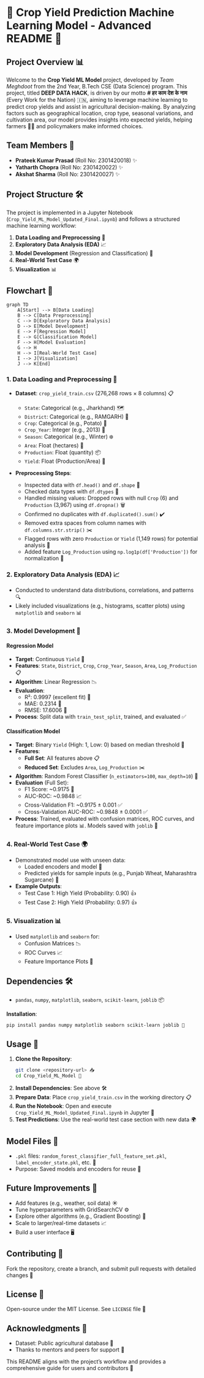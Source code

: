 # 🌾 Crop Yield Prediction Machine Learning Model - Advanced README 🌾

## Project Overview 📊

Welcome to the **Crop Yield ML Model** project, developed by *Team Meghdoot* from the 2nd Year, B.Tech CSE (Data Science) program. This project, titled **DEEP DATA HACK**, is driven by our motto **# हर काम देश के नाम** (Every Work for the Nation) 🇮🇳, aiming to leverage machine learning to predict crop yields and assist in agricultural decision-making. By analyzing factors such as geographical location, crop type, seasonal variations, and cultivation area, our model provides insights into expected yields, helping farmers 👨‍🌾 and policymakers make informed choices.

## Team Members 👥

- **Prateek Kumar Prasad** (Roll No: 2301420018) ✨
- **Yatharth Chopra** (Roll No: 2301420022) ✨
- **Akshat Sharma** (Roll No: 2301420027) ✨

## Project Structure 🛠️

The project is implemented in a Jupyter Notebook (`Crop_Yield_ML_Model_Updated_Final.ipynb`) and follows a structured machine learning workflow:

1. **Data Loading and Preprocessing** 📂
2. **Exploratory Data Analysis (EDA)** 📈
3. **Model Development** (Regression and Classification) 🤖
4. **Real-World Test Case** 🌍
5. **Visualization** 📊

## Flowchart 📝

```mermaid
graph TD
    A[Start] --> B[Data Loading]
    B --> C[Data Preprocessing]
    C --> D[Exploratory Data Analysis]
    D --> E[Model Development]
    E --> F[Regression Model]
    E --> G[Classification Model]
    F --> H[Model Evaluation]
    G --> H
    H --> I[Real-World Test Case]
    I --> J[Visualization]
    J --> K[End]
```

### 1. Data Loading and Preprocessing 📂

- **Dataset**: `crop_yield_train.csv` (276,268 rows × 8 columns) 📋
  - `State`: Categorical (e.g., Jharkhand) 🗺️
  - `District`: Categorical (e.g., RAMGARH) 📍
  - `Crop`: Categorical (e.g., Potato) 🥔
  - `Crop_Year`: Integer (e.g., 2013) 📅
  - `Season`: Categorical (e.g., Winter) ❄️
  - `Area`: Float (hectares) 🌱
  - `Production`: Float (quantity) 📦
  - `Yield`: Float (Production/Area) 📏

- **Preprocessing Steps**:
  - Inspected data with `df.head()` and `df.shape` 👀
  - Checked data types with `df.dtypes` 🔎
  - Handled missing values: Dropped rows with null `Crop` (6) and `Production` (3,967) using `df.dropna()` 🗑️
  - Confirmed no duplicates with `df.duplicated().sum()` ✔️
  - Removed extra spaces from column names with `df.columns.str.strip()` ✂️
  - Flagged rows with zero `Production` or `Yield` (1,149 rows) for potential analysis 🚩
  - Added feature `Log_Production` using `np.log1p(df['Production'])` for normalization 📐

### 2. Exploratory Data Analysis (EDA) 📈

- Conducted to understand data distributions, correlations, and patterns 🔍
- Likely included visualizations (e.g., histograms, scatter plots) using `matplotlib` and `seaborn` 📊

### 3. Model Development 🤖

#### Regression Model
- **Target**: Continuous `Yield` 🎯
- **Features**: `State`, `District`, `Crop`, `Crop_Year`, `Season`, `Area`, `Log_Production` 📋
- **Algorithm**: Linear Regression 📉
- **Evaluation**:
  - R²: 0.9997 (excellent fit) 🌟
  - MAE: 0.2314 📏
  - RMSE: 17.6006 📐
- **Process**: Split data with `train_test_split`, trained, and evaluated ✅

#### Classification Model
- **Target**: Binary `Yield` (High: 1, Low: 0) based on median threshold 🎯
- **Features**:
  - **Full Set**: All features above 📋
  - **Reduced Set**: Excludes `Area`, `Log_Production` ✂️
- **Algorithm**: Random Forest Classifier (`n_estimators=100`, `max_depth=10`) 🌳
- **Evaluation** (Full Set):
  - F1 Score: ~0.9175 🌟
  - AUC-ROC: ~0.9848 📈
  - Cross-Validation F1: ~0.9175 ± 0.001 ✅
  - Cross-Validation AUC-ROC: ~0.9848 ± 0.0001 ✅
- **Process**: Trained, evaluated with confusion matrices, ROC curves, and feature importance plots 📊. Models saved with `joblib` 💾

### 4. Real-World Test Case 🌍

- Demonstrated model use with unseen data:
  - Loaded encoders and model 🔧
  - Predicted yields for sample inputs (e.g., Punjab Wheat, Maharashtra Sugarcane) 🌾
- **Example Outputs**:
  - Test Case 1: High Yield (Probability: 0.90) 👍
  - Test Case 2: High Yield (Probability: 0.97) 👍

### 5. Visualization 📊

- Used `matplotlib` and `seaborn` for:
  - Confusion Matrices 📉
  - ROC Curves 📈
  - Feature Importance Plots 🌟

## Dependencies 🛠️

- `pandas`, `numpy`, `matplotlib`, `seaborn`, `scikit-learn`, `joblib` 📦

**Installation**:
```bash
pip install pandas numpy matplotlib seaborn scikit-learn joblib 🚀
```

## Usage 🚀

1. **Clone the Repository**:
   ```bash
   git clone <repository-url> 📥
   cd Crop_Yield_ML_Model 📂
   ```
2. **Install Dependencies**: See above 🛠️
3. **Prepare Data**: Place `crop_yield_train.csv` in the working directory 📋
4. **Run the Notebook**: Open and execute `Crop_Yield_ML_Model_Updated_Final.ipynb` in Jupyter 📓
5. **Test Predictions**: Use the real-world test case section with new data 🌍

## Model Files 💾

- `.pkl` files: `random_forest_classifier_full_feature_set.pkl`, `label_encoder_state.pkl`, etc. 📂
- Purpose: Saved models and encoders for reuse 🔄

## Future Improvements 🔮

- Add features (e.g., weather, soil data) ☀️
- Tune hyperparameters with GridSearchCV ⚙️
- Explore other algorithms (e.g., Gradient Boosting) 🌳
- Scale to larger/real-time datasets 📈
- Build a user interface 🖥️

## Contributing 🤝

Fork the repository, create a branch, and submit pull requests with detailed changes 🌟

## License 📜

Open-source under the MIT License. See `LICENSE` file 📝

## Acknowledgments 🙏

- Dataset: Public agricultural database 🌾
- Thanks to mentors and peers for support 🤗

This README aligns with the project’s workflow and provides a comprehensive guide for users and contributors 📘
